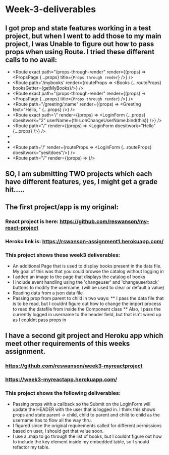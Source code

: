# Week-3-deliverables

## I got prop and state features working in a test project, but when I went to add those to my main project, I was Unable to figure out how to pass props when using Route.  I tried these different calls to no avail:
* <Route exact path="/props-through-render" render={(props) => <PropsPage {...props} title={`Props through render`} />} />
* <Route path='/mybooks' render={routeProps => <Books {...routeProps} booksGetter={getMyBooks}/>} />
* <Route exact path="/props-through-render" render={(props) => <PropsPage {...props}      title={`Props through render`} />} />
* <Route path="/greeting/:name" render={(props) => <Greeting text="Hello, " {...props} />} />
* <Route exact path='/' render={(props) => <LoginForm {...props} doesitwork="2" userName={this.onChangeUserName.bind(this)} />} />
* <Route path="/" render={(props) => <LoginForm  doesitwork="Hello" {...props} />} />
* <Route path="/" doesitwork="Hello" component={Form}/>
* <Route path="/" render={MyLoginForm} />
* <Route path='/' render={routeProps => <LoginForm {...routeProps} doesitwork="yesitdoes"/>}  />
* <Route path="/" render={(props) => <LoginForm doesitwork="yesitdoes"/>}/>
 
## SO,  I am submitting TWO projects which each have different features, yes, I might get a grade hit.....
## The first project/app is my original:
### React project is here: https://github.com/reswanson/my-react-project
### Heroku link is: https://rswanson-assignment1.herokuapp.com/
### This project shows these week3 deliverables:
* An additional Page that is used to display books present in the data file.  My goal of this was that you could browse the catalog without logging in
* I added an image to the page that displays the catalog of books
* I include event handling using the 'changeuser' and 'changeuserback' buttons to modify the username, (will be used to clear or default a value)
* Reading data from a json data file
* Passing prop from parent to child  in two ways: 
** I pass the data file that is to be read, but I couldnt figure out how to change the import process to read the datafile from inside the Component class
** Also, I pass the currently logged in username to the header field, but that isn't wired up as I couldnt pass props in <Route>
 



## I have a second git project and Heroku app which meet other requirements of this weeks assignment.

### https://github.com/reswanson/week3-myreactproject
### https://week3-myreactapp.herokuapp.com/

### This project shows the following deliverables:

* Passing props with a callback so the Submit on the LoginForm will update the HEADER with the user that is logged in.  I think this shows props and state parent -> child, child to parent and child to child as the username has to flow all the way thru.
* I figured since the original requirements called for different permissions based on user, I should get that value soon.
* I use a .map to go through the list of books, but I couldnt figure out how to include the key element inside my embedded table, so I should refactor my table.


